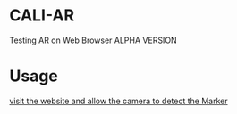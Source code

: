 # CALI-AR
Testing AR on Web Browser
ALPHA VERSION

# Usage
 <a href="samgr55.github.io/MarkerAR/" > visit the website and allow the camera to detect the Marker
